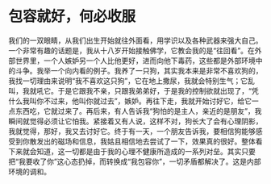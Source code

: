 # 包容就好，何必收服

我们的一双眼睛，从我们出生开始就往外面看，用学识以及各种武器来强大自己。一个非常有趣的话题是，我从十八岁开始接触佛学，它教会我的是“往回看”。在外部世界里，一个人嫉妒另一个人比他更好，进而向他下毒药，这些都是外部环境中的斗争。我举一个向内看的例子。我养了一只狗，其实我本来是非常不喜欢狗的，我找一切理由来说明“我不喜欢这只狗”，它在地上撒尿，我就会特别生气；它乱叫，我就吼它。于是它跟我不亲，只跟我弟弟好，于是我的控制欲就出现了，“凭什么我叫你不过来，他叫你就过去”，嫉妒。再往下走，我就开始讨好它，给它一点东西吃，它就过来了。再后来，有人告诉我“狗怕的是主人，亲近的是朋友”，我瞬间就觉得必须让它怕我。紧接着又有人说，这样不对，狗长大了会有心理阴影，我就觉得，那好，我又去讨好它。终于有一天，一个朋友告诉我，要相信狗能够感受到你散发出的磁场和信息，我姑且相信地去尝试了一下，效果真的很好。整体看下来就会知道，这一切都是由于我的心理不健康所造成的一系列对垒。其实只要把“我要收了你”这心态扔掉，而转换成“我包容你”，一切矛盾都解决了。这是内部环境的调和。